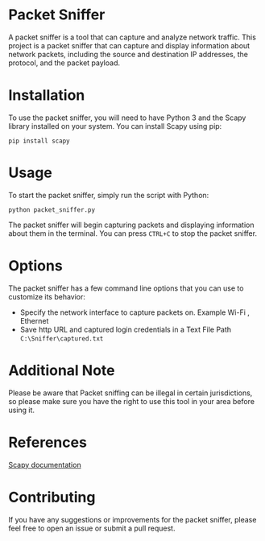 # Packet Sniffer
A packet sniffer is a tool that can capture and analyze network traffic. This project is a packet sniffer that can capture and display information about network packets, including the source and destination IP addresses, the protocol, and the packet payload.

# Installation
To use the packet sniffer, you will need to have Python 3 and the Scapy library installed on your system. You can install Scapy using pip:

`pip install scapy`

# Usage
To start the packet sniffer, simply run the script with Python:

`python packet_sniffer.py`

The packet sniffer will begin capturing packets and displaying information about them in the terminal. You can press `CTRL+C` to stop the packet sniffer.

# Options
The packet sniffer has a few command line options that you can use to customize its behavior:

- Specify the network interface to capture packets on. Example Wi-Fi  , Ethernet
- Save http URL and captured login credentials in a Text File Path `C:\Sniffer\captured.txt`

# Additional Note
Please be aware that Packet sniffing can be illegal in certain jurisdictions, so please make sure you have the right to use this tool in your area before using it.

# References
[Scapy documentation](https://scapy.readthedocs.io/)

# Contributing
If you have any suggestions or improvements for the packet sniffer, please feel free to open an issue or submit a pull request.
